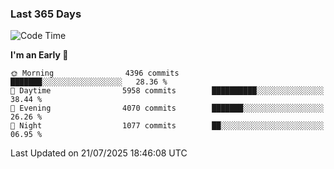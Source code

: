 ### Last 365 Days
<!--START_SECTION:waka-->
![Code Time](http://img.shields.io/badge/Code%20Time-1%2C114%20hrs%2026%20mins-blue)

**I'm an Early 🐤** 

```text
🌞 Morning                4396 commits        ███████░░░░░░░░░░░░░░░░░░   28.36 % 
🌆 Daytime                5958 commits        ██████████░░░░░░░░░░░░░░░   38.44 % 
🌃 Evening                4070 commits        ███████░░░░░░░░░░░░░░░░░░   26.26 % 
🌙 Night                  1077 commits        ██░░░░░░░░░░░░░░░░░░░░░░░   06.95 % 
```



 Last Updated on 21/07/2025 18:46:08 UTC
<!--END_SECTION:waka-->

<!--
**BrianCurliss/BrianCurliss** is a ✨ _special_ ✨ repository because its `README.md` (this file) appears on your GitHub profile.

Here are some ideas to get you started:

- 🔭 I’m currently working on ...
- 🌱 I’m currently learning ...
- 👯 I’m looking to collaborate on ...
- 🤔 I’m looking for help with ...
- 💬 Ask me about ...
- 📫 How to reach me: ...
- 😄 Pronouns: ...
- ⚡ Fun fact: ...
-->

